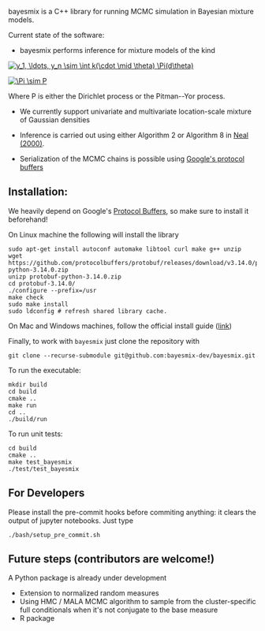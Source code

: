 bayesmix is a C++ library for running MCMC simulation in Bayesian mixture models.

Current state of the software:
- bayesmix performs inference for mixture models of the kind

<a href="https://www.codecogs.com/eqnedit.php?latex=y_1,&space;\ldots,&space;y_n&space;\sim&space;\int&space;k(\cdot&space;\mid&space;\theta)&space;P(d\theta)" target="_blank"><img src="https://latex.codecogs.com/gif.latex?y_1,&space;\ldots,&space;y_n&space;\sim&space;\int&space;k(\cdot&space;\mid&space;\theta)&space;P(d\theta)" title="y_1, \ldots, y_n \sim \int k(\cdot \mid \theta) \Pi(d\theta)" /></a>

<a href="https://www.codecogs.com/eqnedit.php?latex=P&space;\sim&space;\Pi" target="_blank"><img src="https://latex.codecogs.com/gif.latex?P&space;\sim&space;\Pi" title="\Pi \sim P" /></a>

Where P is either the Dirichlet process or the Pitman--Yor process.

- We currently support univariate and multivariate location-scale mixture of Gaussian densities

- Inference is carried out using either Algorithm 2 or Algorithm 8 in [Neal (2000)](http://www.stat.columbia.edu/npbayes/papers/neal_sampling.pdf).

- Serialization of the MCMC chains is possible using [Google's protocol buffers](https://developers.google.com/protocol-buffers)


## Installation:

We heavily depend on Google's [Protocol Buffers](https://github.com/protocolbuffers/protobuf), so make sure to install it beforehand!

On Linux machine the following will install the library
```shell
sudo apt-get install autoconf automake libtool curl make g++ unzip
wget https://github.com/protocolbuffers/protobuf/releases/download/v3.14.0/protobuf-python-3.14.0.zip
unizp protobuf-python-3.14.0.zip
cd protobuf-3.14.0/
./configure --prefix=/usr
make check
sudo make install
sudo ldconfig # refresh shared library cache.
```
On Mac and Windows machines, follow the official install guide ([link](https://github.com/protocolbuffers/protobuf/blob/master/src/README.md))

Finally, to work with `bayesmix` just clone the repository with
```shell
git clone --recurse-submodule git@github.com:bayesmix-dev/bayesmix.git
```

To run the executable:
```shell
mkdir build
cd build
cmake ..
make run
cd ..
./build/run
```

To run unit tests:
```shell
cd build
cmake ..
make test_bayesmix
./test/test_bayesmix
```

## For Developers

Please install the pre-commit hooks before commiting anything: it clears the output of jupyter notebooks. Just type

```shell
./bash/setup_pre_commit.sh
```

## Future steps (contributors are welcome!)

A Python package is already under development

- Extension to normalized random measures
- Using HMC / MALA MCMC algorithm to sample from the cluster-specific full conditionals when it's not conjugate to the base measure
- R package



